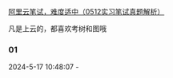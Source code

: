 [阿里云笔试，难度适中（0512实习笔试真题解析）](https://mp.weixin.qq.com/s/JOPzSpUALO75Gxn32yTXag)

凡是上云的，都喜欢考树和图哦

### 01
2024-5-17 
10:48:07 -

### 